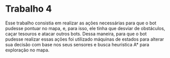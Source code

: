 # Trabalho 4

Esse trabalho consistia em realizar as ações necessárias para que o bot pudesse pontuar no mapa, e, para isso, ele tinha que desviar de obstáculos, caçar tesouros e atacar outros bots. Dessa maneira, para que o bot pudesse realizar essas ações foi utilizado máquinas
de estados para alterar sua decisão com base nos seus sensores e busca heuristica A* para exploração no mapa.
